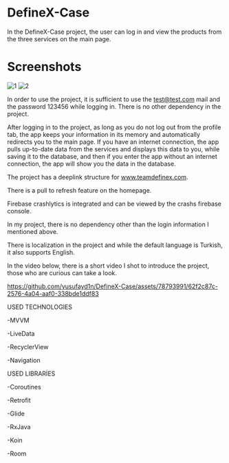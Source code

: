 # DefineX-Case
In the DefineX-Case project, the user can log in and view the products from the three services on the main page.

# Screenshots

![1](https://github.com/yusufayd1n/DefineX-Case/assets/78793991/059ef565-84de-437a-a16a-d043141110f7|width=100px])
![2](https://github.com/yusufayd1n/DefineX-Case/assets/78793991/85e7c889-12fb-4924-8cc9-15cfb31d28a6|width=100px])


In order to use the project, it is sufficient to use the test@test.com mail and the password 123456 while logging in. There is no other dependency in the project.

After logging in to the project, as long as you do not log out from the profile tab, the app keeps your information in its memory and automatically redirects you to the main page.
If you have an internet connection, the app pulls up-to-date data from the services and displays this data to you, while saving it to the database, and then if you enter the app without an internet connection, the app will show you the data in the database.

The project has a deeplink structure for www.teamdefinex.com.

There is a pull to refresh feature on the homepage.

Firebase crashlytics is integrated and can be viewed by the crashs firebase console.

In my project, there is no dependency other than the login information I mentioned above.

There is localization in the project and while the default language is Turkish, it also supports English.

In the video below, there is a short video I shot to introduce the project, those who are curious can take a look.

https://github.com/yusufayd1n/DefineX-Case/assets/78793991/62f2c87c-2576-4a04-aaf0-338bde1ddf83

USED TECHNOLOGIES

-MVVM

-LiveData

-RecyclerView

-Navigation

USED LIBRARİES

-Coroutines

-Retrofit

-Glide

-RxJava

-Koin

-Room
